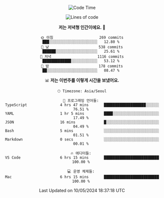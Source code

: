 <div align='center'>
 
<!--START_SECTION:waka-->
![Code Time](http://img.shields.io/badge/Code%20Time-3%2C517%20hrs%2038%20mins-blue)

![Lines of code](https://img.shields.io/badge/%EC%A0%80%EB%8A%94%20%EC%97%AC%ED%83%9C%EA%B9%8C%EC%A7%80%20-1.5%20million%20%EC%A4%84%EC%9D%98%20%EC%BD%94%EB%93%9C%EB%A5%BC%20%EC%9E%91%EC%84%B1%ED%96%88%EC%96%B4%EC%9A%94.-blue)

**저는 저녁형 인간이에요. 🦉** 

```text
🌞 아침                     269 commits         ███░░░░░░░░░░░░░░░░░░░░░░   12.80 % 
🌆 낮　                     538 commits         ██████░░░░░░░░░░░░░░░░░░░   25.61 % 
🌃 저녁                     1116 commits        █████████████░░░░░░░░░░░░   53.12 % 
🌙 밤　                     178 commits         ██░░░░░░░░░░░░░░░░░░░░░░░   08.47 % 
```


📊 **저는 이번주를 이렇게 시간을 보냈어요.** 

```text
🕑︎ Timezone: Asia/Seoul

💬 프로그래밍 언어들: 
TypeScript               4 hrs 47 mins       ███████████████████░░░░░░   76.51 % 
YAML                     1 hr 5 mins         ████░░░░░░░░░░░░░░░░░░░░░   17.49 % 
JSON                     16 mins             █░░░░░░░░░░░░░░░░░░░░░░░░   04.49 % 
Bash                     5 mins              ░░░░░░░░░░░░░░░░░░░░░░░░░   01.51 % 
Markdown                 0 secs              ░░░░░░░░░░░░░░░░░░░░░░░░░   00.01 % 

🔥 에디터들: 
VS Code                  6 hrs 15 mins       █████████████████████████   100.00 % 

💻 운영 체제들: 
Mac                      6 hrs 15 mins       █████████████████████████   100.00 % 
```


 Last Updated on 10/05/2024 18:37:18 UTC
<!--END_SECTION:waka-->
 </div>
<!---
Emewjin/Emewjin is a ✨ special ✨ repository because its `README.md` (this file) appears on your GitHub profile.
You can click the Preview link to take a look at your changes.
--->
